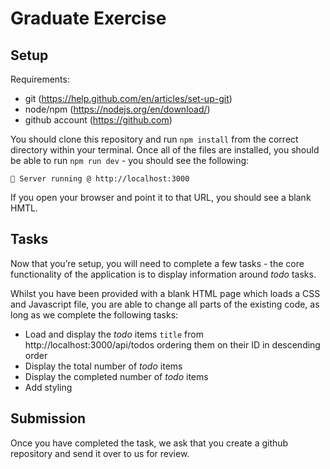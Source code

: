 # Graduate Exercise

## Setup

Requirements:
- git (https://help.github.com/en/articles/set-up-git)
- node/npm (https://nodejs.org/en/download/)
- github account (https://github.com)

You should clone this repository and run `npm install` from the correct directory within your terminal. Once all of the files are installed, you should be able to run `npm run dev` - you should see the following:

`🚄 Server running @ http://localhost:3000`

If you open your browser and point it to that URL, you should see a blank HMTL.

## Tasks

Now that you’re setup, you will need to complete a few tasks - the core functionality of the application is to display information around _todo_ tasks.

Whilst you have been provided with a blank HTML page which loads a CSS and Javascript file, you are able to change all parts of the existing code, as long as we complete the following tasks:

- Load and display the _todo_ items `title` from http://localhost:3000/api/todos ordering them on their ID in descending order
- Display the total number of _todo_ items
- Display the completed number of _todo_ items
- Add styling

## Submission

Once you have completed the task, we ask that you create a github repository and send it over to us for review.
